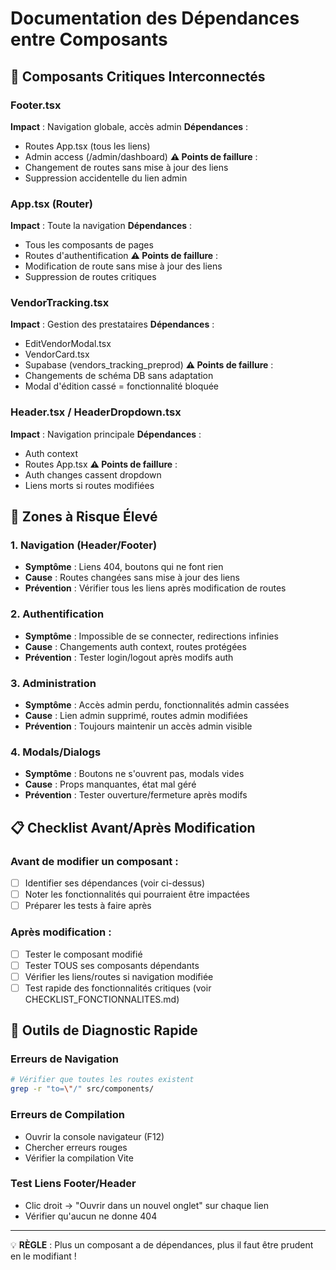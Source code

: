 # Documentation des Dépendances entre Composants

## 🔗 Composants Critiques Interconnectés

### Footer.tsx
**Impact** : Navigation globale, accès admin
**Dépendances** :
- Routes App.tsx (tous les liens)
- Admin access (/admin/dashboard)
**⚠️ Points de faillure** :
- Changement de routes sans mise à jour des liens
- Suppression accidentelle du lien admin

### App.tsx (Router)
**Impact** : Toute la navigation
**Dépendances** :
- Tous les composants de pages
- Routes d'authentification
**⚠️ Points de faillure** :
- Modification de route sans mise à jour des liens
- Suppression de routes critiques

### VendorTracking.tsx
**Impact** : Gestion des prestataires
**Dépendances** :
- EditVendorModal.tsx
- VendorCard.tsx
- Supabase (vendors_tracking_preprod)
**⚠️ Points de faillure** :
- Changements de schéma DB sans adaptation
- Modal d'édition cassé = fonctionnalité bloquée

### Header.tsx / HeaderDropdown.tsx
**Impact** : Navigation principale
**Dépendances** :
- Auth context
- Routes App.tsx
**⚠️ Points de faillure** :
- Auth changes cassent dropdown
- Liens morts si routes modifiées

## 🚨 Zones à Risque Élevé

### 1. Navigation (Header/Footer)
- **Symptôme** : Liens 404, boutons qui ne font rien
- **Cause** : Routes changées sans mise à jour des liens
- **Prévention** : Vérifier tous les liens après modification de routes

### 2. Authentification
- **Symptôme** : Impossible de se connecter, redirections infinies
- **Cause** : Changements auth context, routes protégées
- **Prévention** : Tester login/logout après modifs auth

### 3. Administration
- **Symptôme** : Accès admin perdu, fonctionnalités admin cassées
- **Cause** : Lien admin supprimé, routes admin modifiées
- **Prévention** : Toujours maintenir un accès admin visible

### 4. Modals/Dialogs
- **Symptôme** : Boutons ne s'ouvrent pas, modals vides
- **Cause** : Props manquantes, état mal géré
- **Prévention** : Tester ouverture/fermeture après modifs

## 📋 Checklist Avant/Après Modification

### Avant de modifier un composant :
- [ ] Identifier ses dépendances (voir ci-dessus)
- [ ] Noter les fonctionnalités qui pourraient être impactées
- [ ] Préparer les tests à faire après

### Après modification :
- [ ] Tester le composant modifié
- [ ] Tester TOUS ses composants dépendants
- [ ] Vérifier les liens/routes si navigation modifiée
- [ ] Test rapide des fonctionnalités critiques (voir CHECKLIST_FONCTIONNALITES.md)

## 🔧 Outils de Diagnostic Rapide

### Erreurs de Navigation
```bash
# Vérifier que toutes les routes existent
grep -r "to=\"/" src/components/
```

### Erreurs de Compilation
- Ouvrir la console navigateur (F12)
- Chercher erreurs rouges
- Vérifier la compilation Vite

### Test Liens Footer/Header
- Clic droit → "Ouvrir dans un nouvel onglet" sur chaque lien
- Vérifier qu'aucun ne donne 404

---

💡 **RÈGLE** : Plus un composant a de dépendances, plus il faut être prudent en le modifiant !